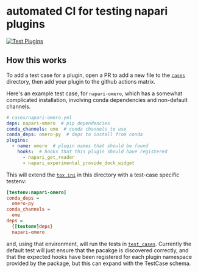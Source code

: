 # automated CI for testing napari plugins

[![Test Plugins](https://github.com/tlambert03/napari-plugin-tests/actions/workflows/test.yml/badge.svg?branch=main)](https://github.com/tlambert03/napari-plugin-tests/actions/workflows/test.yml)

## How this works

To add a test case for a plugin, open a PR to add a new file to the
[`cases`](cases) directory, then add your plugin to the github actions matrix.  

Here's an example test case, for `napari-omero`, which has a somewhat
complicated installation, involving conda dependencies and non-default channels.

```yaml
# cases/napari-omero.yml
deps: napari-omero  # pip dependencies
conda_channels: ome  # conda channels to use
conda_deps: omero-py  # deps to install from conda
plugins:
  - name: omero  # plugin names that should be found
    hooks:  # hooks that this plugin should have registered
      - napari_get_reader
      - napari_experimental_provide_dock_widget
```

This will extend the [`tox.ini`](tox.ini) in this directory with
a test-case specific testenv:

```ini
[testenv:napari-omero]
conda_deps =
  omero-py
conda_channels =
  ome
deps =
  {[testenv]deps}
  napari-omero
```

and, using that environment, will run the tests in
[`test_cases`](test_cases.py). Currently the default test will just ensure that
the pacakge is discovered correctly, and that the expected hooks have been
registered for each plugin namespace provided by the package, but this can
expand with the TestCase schema.
